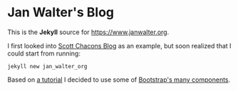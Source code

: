 Jan Walter's Blog
=================

This is the **Jekyll** source for https://www.janwalter.org.

I first looked into [Scott Chacons
Blog](https://github.com/schacon/schacon.github.com) as an example,
but soon realized that I could start from running:

    jekyll new jan_walter_org

Based on [a
tutorial](https://www.andrewmunsell.com/tutorials/jekyll-by-example/tutorial)
I decided to use some of [Bootstrap's many
components](http://getbootstrap.com/getting-started/#examples).
